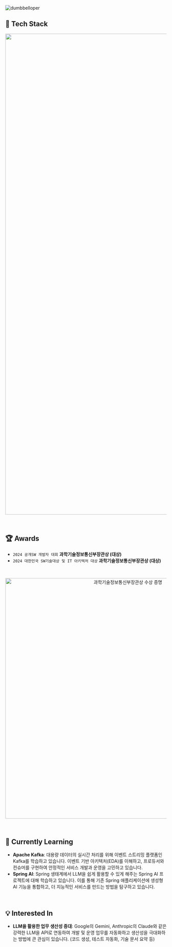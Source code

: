 
<p align="left"> <img src="https://komarev.com/ghpvc/?username=dumbbelloper&label=Profile%20views&base=0&abbreviated=true&color=252da1&style=for-the-badge" alt="dumbbelloper" /> </p>

## 🚀 Tech Stack

<p align="center">
  <img src="https://github.com/user-attachments/assets/4c86d70d-3a9e-4c4f-a713-a59ebbf68c89" alt="Award 1" width="1500" />  
</p>

<br>

## 🏆 Awards

- `2024 공개SW 개발자 대회` **과학기술정보통신부장관상 (대상)**
- `2024 대한민국 SW기술대상 및 IT 아키텍처 대상` **과학기술정보통신부장관상 (대상)**

<br>

<p align="center">
  <img src="https://github.com/user-attachments/assets/46e4f2da-b8b7-4de4-bf22-2113cc53caf9" alt="과학기술정보통신부장관상 수상 증명" width="750" />
</p>

<br>


## 🌱 Currently Learning

* **Apache Kafka**: 대용량 데이터의 실시간 처리를 위해 이벤트 스트리밍 플랫폼인 Kafka를 학습하고 있습니다. 이벤트 기반 아키텍처(EDA)를 이해하고, 프로듀서와 컨슈머를 구현하여 안정적인 서비스 개발과 운영을 고민하고 있습니다.
* **Spring AI**: Spring 생태계에서 LLM을 쉽게 활용할 수 있게 해주는 Spring AI 프로젝트에 대해 학습하고 있습니다. 이를 통해 기존 Spring 애플리케이션에 생성형 AI 기능을 통합하고, 더 지능적인 서비스를 만드는 방법을 탐구하고 있습니다.

<br>

## 💡 Interested In

* **LLM을 활용한 업무 생산성 증대**: Google의 Gemini, Anthropic의 Claude와 같은 강력한 LLM을 API로 연동하여 개발 및 운영 업무를 자동화하고 생산성을 극대화하는 방법에 큰 관심이 있습니다. (코드 생성, 테스트 자동화, 기술 문서 요약 등)

<br>
